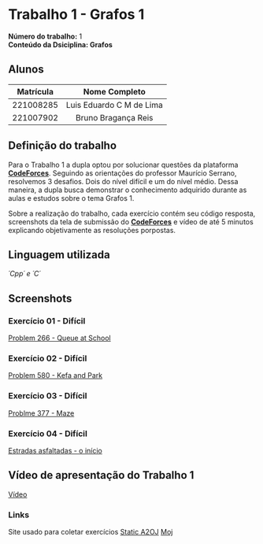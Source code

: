 # Trabalho 1 - Grafos 1

**Número do trabalho:** 1 <br>
**Conteúdo da Dsiciplina: Grafos**

## Alunos

| Matrícula |        Nome Completo       |
|:---------:|:-------------:|
| 221008285 | Luis Eduardo C M de Lima |
| 221007902 | Bruno Bragança Reis |

## Definição do trabalho

Para o Trabalho 1 a dupla optou por solucionar questões da plataforma **[CodeForces](https://codeforces.com/)**. Seguindo as orientações do professor Maurício Serrano, resolvemos 3 desafios. Dois do nível difícil e um do nível médio. Dessa maneira, a dupla busca demonstrar o conhecimento adquirido durante as aulas e estudos sobre o tema Grafos 1.

Sobre a realização do trabalho, cada exercício contém seu código resposta, screenshots da tela de submissão do **[CodeForces](https://codeforces.com/)** e vídeo de até 5 minutos explicando objetivamente as resoluções porpostas.

## Linguagem utilizada
*´Cpp´ e ´C´* 

## Screenshots

### Exercício 01 - Difícil
[Problem 266 - Queue at School](https://codeforces.com/problemset/problem/266/B)

### Exercício 02 - Difícil
[Problem 580 - Kefa and Park](https://codeforces.com/problemset/problem/580/C)

### Exercício 03 - Difícil
[Problme 377 - Maze](https://codeforces.com/problemset/problem/377/A)

### Exercício 04 - Difícil
[Estradas asfaltadas - o início](https://moj.naquadah.com.br/cgi-bin/questao.sh/moj-problems%23grafo-nucleos-cidades)

<!-- Nao ordenei por dificuldade, seria legal fazermos mais que só 3-->
## Vídeo de apresentação do Trabalho 1
[Vídeo](https://www.youtube.com/watch?v=AN1kJaBE_gw)


### Links
Site usado para coletar exercícios
[Static A2OJ](https://a2oj.netlify.app/dfs%20&%20bfs%20&%20dijkstra)
[Moj](https://moj.naquadah.com.br/)
